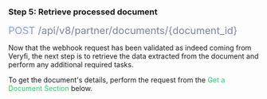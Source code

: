 <h3 className="h3-title">Step 5: Retrieve processed document</h3>

<span style="color: #8B99EE;font-size: 20px">POST</span><span style="color: #7D819E;font-size: 20px"> /api/v8/partner/documents/{document_id}</span>

<p className="p-text">Now that the webhook request has been validated as indeed coming from Veryfi, the next step is to retrieve the data extracted from the document and perform any additional required tasks.</p>

<p className="p-text">To get the document's details, perform the request from the  <span style="color: #22CF6D"> Get a Document Section </span> below.</p>

